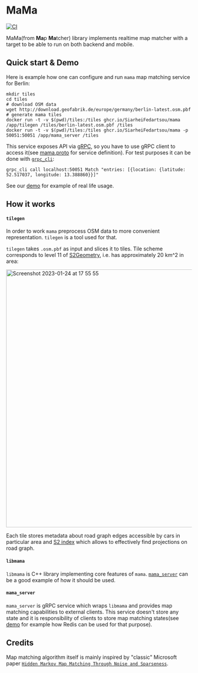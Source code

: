 # MaMa 
[![CI](https://github.com/SiarheiFedartsou/mama/actions/workflows/ci.yml/badge.svg)](https://github.com/SiarheiFedartsou/mama/actions/workflows/ci.yml)

MaMa(from **Ma**p **Ma**tcher) library implements realtime map matcher with a target to be able to run on both backend and mobile. 

##  Quick start & Demo 

Here is example how one can configure and run `mama` map matching service for Berlin:
```
mkdir tiles
cd tiles
# download OSM data
wget http://download.geofabrik.de/europe/germany/berlin-latest.osm.pbf
# generate mama tiles
docker run -t -v $(pwd)/tiles:/tiles ghcr.io/SiarheiFedartsou/mama /app/tilegen /tiles/berlin-latest.osm.pbf /tiles
docker run -t -v $(pwd)/tiles:/tiles ghcr.io/SiarheiFedartsou/mama -p 50051:50051 /app/mama_server /tiles 
```

This service exposes API via [gRPC](https://grpc.io/), so you have to use gRPC client to access it(see [mama.proto](https://github.com/SiarheiFedartsou/mama/blob/main/server/mama.proto) for service definition). For test purposes it can be done with [`grpc_cli`](https://github.com/grpc/grpc/blob/master/doc/command_line_tool.md):

```
grpc_cli call localhost:50051 Match "entries: [{location: {latitude: 52.517037, longitude: 13.388860}}]"
```

See our [demo](./demo) for example of real life usage.

## How it works

#### `tilegen`

In order to work `mama` preprocess OSM data to more convenient representation. `tilegen` is a tool used for that.

`tilegen` takes `.osm.pbf` as input and slices it to tiles. Tile scheme corresponds to level 11 of [S2Geometry](https://s2geometry.io/), i.e. has approximately 20 km^2 in area:

<img width="700" alt="Screenshot 2023-01-24 at 17 55 55" src="https://user-images.githubusercontent.com/266271/214357432-6d7ec7af-9c13-418f-8d11-0ed338056dc9.png">

Each tile stores metadata about road graph edges accessible by cars in particular area and [S2 index](https://s2geometry.io/devguide/s2shapeindex.html) which allows to effectively find projections on road graph. 

#### `libmama`
`libmama` is C++ library implementing core features of `mama`. [`mama_server`](https://github.com/SiarheiFedartsou/mama/blob/cb15123ca81d6712f2cccff06cc842a1b6e2b9ce/server/mama_server.cc#L57) can be a good example of how it should be used. 

#### `mama_server`
`mama_server` is gRPC service which wraps `libmama` and provides map matching capabilities to external clients. This service doesn't store any state and it is responsibility of clients to store map matching states(see [demo](./demo) for example how Redis can be used for that purpose). 


## Credits
Map matching algorithm itself is mainly inspired by "classic" Microsoft paper [`Hidden Markov Map Matching Through Noise and Sparseness`](https://www.microsoft.com/en-us/research/wp-content/uploads/2016/12/map-matching-ACM-GIS-camera-ready.pdf).
